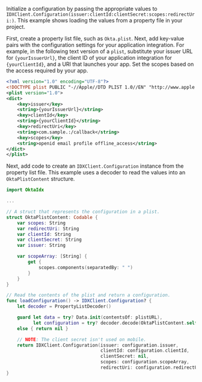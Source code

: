 Initialize a configuration by passing the appropriate values to `IDXClient.Configuration(issuer:clientId:clientSecret:scopes:redirectUri:)`. This example shows loading the values from a property file in your project.

First, create a property list file, such as `Okta.plist`. Next, add key-value pairs with the configuration settings for your application integration. For example, in the following text version of a `plist`, substitute your issuer URL for `{yourIssuerUrl}`, the client ID of your application integration for `{yourClientId}`, and a URI that launches your app. Set the scopes based on the access required by your app.

```xml
<?xml version="1.0" encoding="UTF-8"?>
<!DOCTYPE plist PUBLIC "-//Apple//DTD PLIST 1.0//EN" "http://www.apple.com/DTDs/PropertyList-1.0.dtd">
<plist version="1.0">
<dict>
    <key>issuer</key>
    <string>{yourIssuerUrl}</string>
    <key>clientId</key>
    <string>{yourClientId}</string>
    <key>redirectUri</key>
    <string>com.sample.:/callback</string>
    <key>scopes</key>
    <string>openid email profile offline_access</string>
</dict>
</plist>
```

Next, add code to create an `IDXClient.Configuration` instance from the property list file. This example uses a decoder to read the values into an `OktaPlistContent` structure.

```swift
import OktaIdx

...

// A struct that represents the configuration in a plist.
struct OktaPlistContent: Codable {
    var scopes: String
    var redirectUri: String
    var clientId: String
    var clientSecret: String
    var issuer: String

    var scopeArray: [String] {
        get {
            scopes.components(separatedBy: " ")
        }
    }
}

// Read the contents of the plist and return a configuration.
func loadConfiguration() -> IDXClient.Configuration? {
    let decoder = PropertyListDecoder()

    guard let data = try? Data.init(contentsOf: plistURL),
          let configuration = try? decoder.decode(OktaPlistContent.self, from: data)
    else { return nil }

    // NOTE: The client secret isn't used on mobile.
    return IDXClient.Configuration(issuer: configuration.issuer,
                                   clientId: configuration.clientId,
                                   clientSecret: nil,
                                   scopes: configuration.scopeArray,
                                   redirectUri: configuration.redirectUri)
}

```
